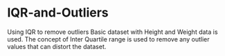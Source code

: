 # IQR-and-Outliers
Using IQR to remove outliers
Basic dataset with Height and Weight data is used. The concept of Inter Quartile range is used to remove any outlier values that can distort the dataset. 
